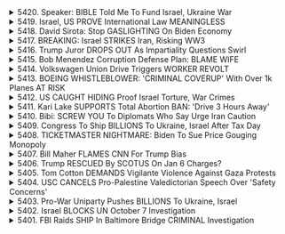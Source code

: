 <details>
<summary>5420. Speaker: BIBLE Told Me To Fund Israel, Ukraine War</summary><br>

<a href="https://www.youtube.com/watch?v=mYJGXTr9fM8" target="_blank">
    <img src="https://img.youtube.com/vi/mYJGXTr9fM8/maxresdefault.jpg" 
        alt="[Youtube]" width="200">
</a>

# Speaker: BIBLE Told Me To Fund Israel, Ukraine War


</details>

<details>
<summary>5419. Israel, US PROVE International Law MEANINGLESS</summary><br>

<a href="https://www.youtube.com/watch?v=CaSaWGm982w" target="_blank">
    <img src="https://img.youtube.com/vi/CaSaWGm982w/maxresdefault.jpg" 
        alt="[Youtube]" width="200">
</a>

# Israel, US PROVE International Law MEANINGLESS


</details>

<details>
<summary>5418. David Sirota: Stop GASLIGHTING On Biden Economy</summary><br>

<a href="https://www.youtube.com/watch?v=wTAiwbyD_qY" target="_blank">
    <img src="https://img.youtube.com/vi/wTAiwbyD_qY/maxresdefault.jpg" 
        alt="[Youtube]" width="200">
</a>

# David Sirota: Stop GASLIGHTING On Biden Economy


</details>

<details>
<summary>5417. BREAKING: Israel STRIKES Iran, Risking WW3</summary><br>

<a href="https://www.youtube.com/watch?v=D0Mqf6qcnEI" target="_blank">
    <img src="https://img.youtube.com/vi/D0Mqf6qcnEI/maxresdefault.jpg" 
        alt="[Youtube]" width="200">
</a>

# BREAKING: Israel STRIKES Iran, Risking WW3


</details>

<details>
<summary>5416. Trump Juror DROPS OUT As Impartiality Questions Swirl</summary><br>

<a href="https://www.youtube.com/watch?v=ep_JsB2RvZI" target="_blank">
    <img src="https://img.youtube.com/vi/ep_JsB2RvZI/maxresdefault.jpg" 
        alt="[Youtube]" width="200">
</a>

# Trump Juror DROPS OUT As Impartiality Questions Swirl


</details>

<details>
<summary>5415. Bob Menendez Corruption Defense Plan: BLAME WIFE</summary><br>

<a href="https://www.youtube.com/watch?v=I9bBvVe9B5o" target="_blank">
    <img src="https://img.youtube.com/vi/I9bBvVe9B5o/maxresdefault.jpg" 
        alt="[Youtube]" width="200">
</a>

# Bob Menendez Corruption Defense Plan: BLAME WIFE


</details>

<details>
<summary>5414. Volkswagen Union Drive Triggers WORKER REVOLT</summary><br>

<a href="https://www.youtube.com/watch?v=qIbGXpWCppw" target="_blank">
    <img src="https://img.youtube.com/vi/qIbGXpWCppw/maxresdefault.jpg" 
        alt="[Youtube]" width="200">
</a>

# Volkswagen Union Drive Triggers WORKER REVOLT


</details>

<details>
<summary>5413. BOEING WHISTLEBLOWER: 'CRIMINAL COVERUP' With Over 1k Planes AT RISK</summary><br>

<a href="https://www.youtube.com/watch?v=GaPuBDbCjM4" target="_blank">
    <img src="https://img.youtube.com/vi/GaPuBDbCjM4/maxresdefault.jpg" 
        alt="[Youtube]" width="200">
</a>

# BOEING WHISTLEBLOWER: 'CRIMINAL COVERUP' With Over 1k Planes AT RISK


</details>

<details>
<summary>5412. US CAUGHT HIDING Proof Israel Torture, War Crimes</summary><br>

<a href="https://www.youtube.com/watch?v=I80hwGe2jiQ" target="_blank">
    <img src="https://img.youtube.com/vi/I80hwGe2jiQ/maxresdefault.jpg" 
        alt="[Youtube]" width="200">
</a>

# US CAUGHT HIDING Proof Israel Torture, War Crimes


</details>

<details>
<summary>5411. Kari Lake SUPPORTS Total Abortion BAN: 'Drive 3 Hours Away'</summary><br>

<a href="https://www.youtube.com/watch?v=qS9tIdc64R8" target="_blank">
    <img src="https://img.youtube.com/vi/qS9tIdc64R8/maxresdefault.jpg" 
        alt="[Youtube]" width="200">
</a>

# Kari Lake SUPPORTS Total Abortion BAN: 'Drive 3 Hours Away'


</details>

<details>
<summary>5410. Bibi: SCREW YOU To Diplomats Who Say Urge Iran Caution</summary><br>

<a href="https://www.youtube.com/watch?v=P0p1RqY6HEM" target="_blank">
    <img src="https://img.youtube.com/vi/P0p1RqY6HEM/maxresdefault.jpg" 
        alt="[Youtube]" width="200">
</a>

# Bibi: SCREW YOU To Diplomats Who Say Urge Iran Caution


</details>

<details>
<summary>5409. Congress To Ship BILLIONS To Ukraine, Israel After Tax Day</summary><br>

<a href="https://www.youtube.com/watch?v=0dW_kSObU6M" target="_blank">
    <img src="https://img.youtube.com/vi/0dW_kSObU6M/maxresdefault.jpg" 
        alt="[Youtube]" width="200">
</a>

# Congress To Ship BILLIONS To Ukraine, Israel After Tax Day


</details>

<details>
<summary>5408. TICKETMASTER NIGHTMARE: Biden To Sue Price Gouging Monopoly</summary><br>

<a href="https://www.youtube.com/watch?v=wrrTTCYej8A" target="_blank">
    <img src="https://img.youtube.com/vi/wrrTTCYej8A/maxresdefault.jpg" 
        alt="[Youtube]" width="200">
</a>

# TICKETMASTER NIGHTMARE: Biden To Sue Price Gouging Monopoly


</details>

<details>
<summary>5407. Bill Maher FLAMES CNN For Trump Bias</summary><br>

<a href="https://www.youtube.com/watch?v=KW8H65LBxyM" target="_blank">
    <img src="https://img.youtube.com/vi/KW8H65LBxyM/maxresdefault.jpg" 
        alt="[Youtube]" width="200">
</a>

# Bill Maher FLAMES CNN For Trump Bias


</details>

<details>
<summary>5406. Trump RESCUED By SCOTUS On Jan 6 Charges?</summary><br>

<a href="https://www.youtube.com/watch?v=o9U8NavBaMA" target="_blank">
    <img src="https://img.youtube.com/vi/o9U8NavBaMA/maxresdefault.jpg" 
        alt="[Youtube]" width="200">
</a>

# Trump RESCUED By SCOTUS On Jan 6 Charges?


</details>

<details>
<summary>5405. Tom Cotton DEMANDS Vigilante Violence Against Gaza Protests</summary><br>

<a href="https://www.youtube.com/watch?v=0Hk_Hl5HZl4" target="_blank">
    <img src="https://img.youtube.com/vi/0Hk_Hl5HZl4/maxresdefault.jpg" 
        alt="[Youtube]" width="200">
</a>

# Tom Cotton DEMANDS Vigilante Violence Against Gaza Protests


</details>

<details>
<summary>5404. USC CANCELS Pro-Palestine Valedictorian Speech Over 'Safety Concerns'</summary><br>

<a href="https://www.youtube.com/watch?v=azvtwW7e150" target="_blank">
    <img src="https://img.youtube.com/vi/azvtwW7e150/maxresdefault.jpg" 
        alt="[Youtube]" width="200">
</a>

# USC CANCELS Pro-Palestine Valedictorian Speech Over 'Safety Concerns'


</details>

<details>
<summary>5403. Pro-War Uniparty Pushes BILLIONS To Ukraine, Israel</summary><br>

<a href="https://www.youtube.com/watch?v=ASArmTcZhC8" target="_blank">
    <img src="https://img.youtube.com/vi/ASArmTcZhC8/maxresdefault.jpg" 
        alt="[Youtube]" width="200">
</a>

# Pro-War Uniparty Pushes BILLIONS To Ukraine, Israel


</details>

<details>
<summary>5402. Israel BLOCKS UN October 7 Investigation</summary><br>

<a href="https://www.youtube.com/watch?v=qBbmgVHylw0" target="_blank">
    <img src="https://img.youtube.com/vi/qBbmgVHylw0/maxresdefault.jpg" 
        alt="[Youtube]" width="200">
</a>

# Israel BLOCKS UN October 7 Investigation


</details>

<details>
<summary>5401. FBI Raids SHIP In Baltimore Bridge CRIMINAL Investigation</summary><br>

<a href="https://www.youtube.com/watch?v=vocsElU-4J4" target="_blank">
    <img src="https://img.youtube.com/vi/vocsElU-4J4/maxresdefault.jpg" 
        alt="[Youtube]" width="200">
</a>

# FBI Raids SHIP In Baltimore Bridge CRIMINAL Investigation


</details>


